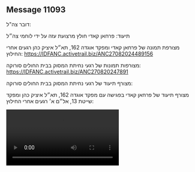 ## Message 11093

דובר צה"ל:

תיעוד: פרחאן קאדי חולץ מרצועת עזה על ידי לוחמי צה״ל

מצורפת תמונה של פרחאן קאדי ומפקד אוגדה 162, תא״ל איציק כהן רגעים אחרי החילוץ: https://IDFANC.activetrail.biz/ANC27082024489156

מצורפות תמונות של רגעי נחיתת המסוק בבית החולים סורוקה: https://IDFANC.activetrail.biz/ANC270820247891

מצורף תיעוד של רגעי נחיתת המסוק בבית החולים סורוקה: 

מצורף תיעוד של פרחאן קאדי בפגישה עם מפקד אוגדה 162, תא״ל איציק כהן ומפקד שייטת 13, אל״ם א׳ רגעים אחרי החילוץ:

![Video](https://data.iron-swords.co.il/2024/August/27/11093/11093_media.mp4)
